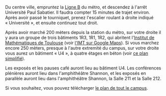 Du centre ville, empruntez la [Ligne B](http://www.tisseo.fr/se-deplacer/plans) du métro, et descendez à l'arrêt Université Paul Sabatier.
Il faudra compter 15 minutes de trajet environ.
Après avoir passé le tourniquet, prenez l'escalier roulant à droite indiqué « Université », et ensuite continuez tout droit.

Après avoir marché 200 mèters depuis la station du métro, sur votre droite il y aura un groupe de trois bâtiments 1R3, 1R1, 1R2, qui abritent l'<a href='http://www.math.univ-toulouse.fr/spip.php?article84&lang=fr' target='_blank'>Institut de Mathématiques de Toulouse</a> (voir <a href='http://goo.gl/maps/5ry7l' target='_blank'>l'IMT sur Google Maps</a>).
Si vous marchez encore 250 mèters, presque à l'autre extremité du campus, sur votre droite vous aurez un bâtiment « U4 », à quatre étages en béton (voir [ce plan simplifié](http://www.math.univ-toulouse.fr/top-geom-conf-2013/documents/campus-map.pdf)).

Les exposés et les pauses café auront lieu au bâtiment U4.
Les conférences plénières auront lieu dans l'amphithéâtre Shannon, et les exposés en parallèle auront lieu dans l'amphithéâtre Shannon, la Salle 211 et la Salle 212.

Si vous souhaitez, vous pouvez télécharger <a href='http://www.univ-tlse3.fr/servlet/com.univ.collaboratif.utils.LectureFichiergw?CODE_FICHIER=1366207600559&ID_FICHE=69122' target='_blank'>le plan de tout le campus</a>.
